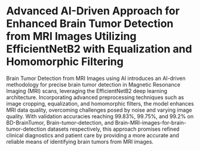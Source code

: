 # Advanced AI-Driven Approach for Enhanced Brain Tumor Detection from MRI Images Utilizing EfficientNetB2 with Equalization and Homomorphic Filtering
Brain Tumor Detection from MRI Images using AI introduces an AI-driven methodology for precise brain tumor detection in Magnetic Resonance Imaging (MRI) scans, leveraging the EfficientNetB2 deep learning architecture. Incorporating advanced preprocessing techniques such as image cropping, equalization, and homomorphic filters, the model enhances MRI data quality, overcoming challenges posed by noise and varying image quality. With validation accuracies reaching 99.83%, 99.75%, and 99.2% on BD-BrainTumor, Brain-tumor-detection, and Brain-MRI-images-for-brain-tumor-detection datasets respectively, this approach promises refined clinical diagnostics and patient care by providing a more accurate and reliable means of identifying brain tumors from MRI images.
